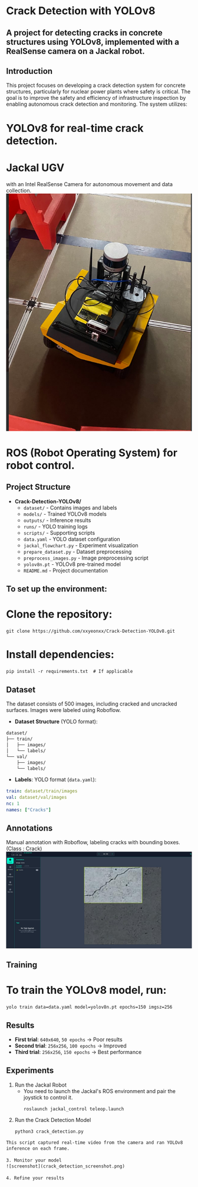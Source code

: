 # Crack Detection with YOLOv8
## A project for detecting cracks in concrete structures using YOLOv8, implemented with a RealSense camera on a Jackal robot.

## Introduction
This project focuses on developing a crack detection system for concrete structures, particularly for nuclear power plants where safety is critical. 
The goal is to improve the safety and efficiency of infrastructure inspection by enabling autonomous crack detection and monitoring.
The system utilizes:

# YOLOv8 for real-time crack detection.
# Jackal UGV 
with an Intel RealSense Camera for autonomous movement and data collection.
![Jackal](jackal.png)

# ROS (Robot Operating System) for robot control.


## Project Structure
- **Crack-Detection-YOLOv8/**
  - `dataset/` - Contains images and labels
  - `models/` - Trained YOLOv8 models
  - `outputs/` - Inference results
  - `runs/` - YOLO training logs
  - `scripts/` - Supporting scripts
  - `data.yaml` - YOLO dataset configuration
  - `jackal_flowchart.py` - Experiment visualization
  - `prepare_dataset.py` - Dataset preprocessing
  - `preprocess_images.py` - Image preprocessing script
  - `yolov8n.pt` - YOLOv8 pre-trained model
  - `README.md` - Project documentation



## To set up the environment:
# Clone the repository:
```git clone https://github.com/xxyeonxx/Crack-Detection-YOLOv8.git```
# Install dependencies:
```pip install -r requirements.txt  # If applicable```


## Dataset
The dataset consists of 500 images, including cracked and uncracked surfaces. Images were labeled using Roboflow.

- **Dataset Structure** (YOLO format):
```
dataset/
├── train/
│   ├── images/
│   └── labels/
└── val/
    ├── images/
    └── labels/
``` 

- **Labels**: YOLO format (`data.yaml`):
```yaml
train: dataset/train/images
val: dataset/val/images
nc: 1
names: ["Cracks"]
```
## Annotations
Manual annotation with Roboflow, labeling cracks with bounding boxes.
(Class : Crack)
![Annotaions](labeling_roboflow.png)

## Training
# To train the YOLOv8 model, run:
```yolo train data=data.yaml model=yolov8n.pt epochs=150 imgsz=256```


## Results
- **First trial**: `640x640`, `50 epochs` → Poor results
- **Second trial**: `256x256`, `100 epochs` → Improved
- **Third trial**: `256x256`, `150 epochs` → Best performance

## Experiments
1. Run the Jackal Robot
   - You need to launch the Jackal's ROS environment and pair the joystick to control it.
     ```
     roslaunch jackal_control teleop.launch
     ```
2. Run the Crack Detection Model
   ```
   python3 crack_detection.py
  ```
This script captured real-time video from the camera and ran YOLOv8 inference on each frame.

3. Monitor your model
![screenshot](crack_detection_screenshot.png)

4. Refine your results

